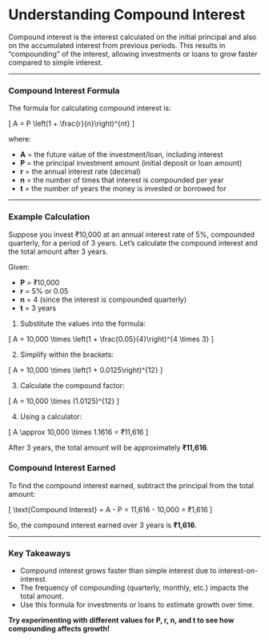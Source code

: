 # **Understanding Compound Interest**

Compound interest is the interest calculated on the initial principal and also on the accumulated interest from previous periods. This results in “compounding” of the interest, allowing investments or loans to grow faster compared to simple interest.

---

### **Compound Interest Formula**
The formula for calculating compound interest is:

\[
A = P \left(1 + \frac{r}{n}\right)^{nt}
\]

where:
- **A** = the future value of the investment/loan, including interest
- **P** = the principal investment amount (initial deposit or loan amount)
- **r** = the annual interest rate (decimal)
- **n** = the number of times that interest is compounded per year
- **t** = the number of years the money is invested or borrowed for

---

### **Example Calculation**

Suppose you invest ₹10,000 at an annual interest rate of 5%, compounded quarterly, for a period of 3 years. Let’s calculate the compound interest and the total amount after 3 years.

Given:
- **P** = ₹10,000
- **r** = 5% or 0.05
- **n** = 4 (since the interest is compounded quarterly)
- **t** = 3 years

1. Substitute the values into the formula:

\[
A = 10,000 \times \left(1 + \frac{0.05}{4}\right)^{4 \times 3}
\]

2. Simplify within the brackets:

\[
A = 10,000 \times \left(1 + 0.0125\right)^{12}
\]

3. Calculate the compound factor:

\[
A = 10,000 \times (1.0125)^{12}
\]

4. Using a calculator:

\[
A \approx 10,000 \times 1.1616 = ₹11,616
\]

After 3 years, the total amount will be approximately **₹11,616**.

### **Compound Interest Earned**
To find the compound interest earned, subtract the principal from the total amount:

\[
\text{Compound Interest} = A - P = 11,616 - 10,000 = ₹1,616
\]

So, the compound interest earned over 3 years is **₹1,616**.

---

### **Key Takeaways**
- Compound interest grows faster than simple interest due to interest-on-interest.
- The frequency of compounding (quarterly, monthly, etc.) impacts the total amount.
- Use this formula for investments or loans to estimate growth over time.

**Try experimenting with different values for P, r, n, and t to see how compounding affects growth!**
